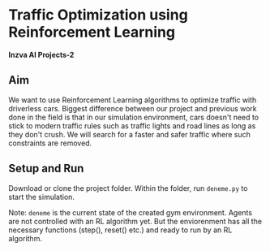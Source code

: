# Traffic Optimization using Reinforcement Learning

**Inzva AI Projects-2** 

## Aim
We want to use Reinforcement Learning algorithms to optimize traffic 
with driverless cars. Biggest difference between our project and previous
 work done in the field is that in our simulation environment, cars 
 doesn't need to stick to modern traffic rules such as traffic lights and 
 road lines as long as they don't crush. We will search for a faster and safer
  traffic where such constraints are removed. 

## Setup and Run
Download or clone the project folder. Within the folder,
run `deneme.py` to start the simulation. 

Note: `deneme` is the current state of the created gym environment. 
Agents are not controlled with an RL algorithm yet. But the enviorenment has all the 
necessary functions (step(), reset() etc.) and ready to run by an RL algorithm.
